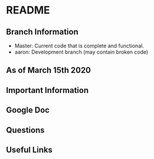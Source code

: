 # README

## Branch Information
- Master: Current code that is complete and functional.
- aaron: Development branch (may contain broken code)

## As of March 15th 2020



## Important Information


## Google Doc


## Questions


## Useful Links

